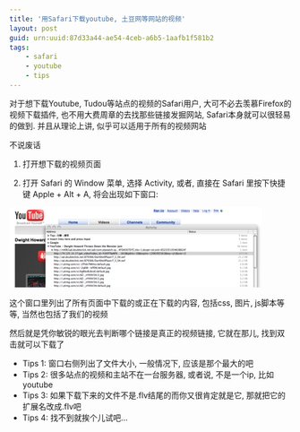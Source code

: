 ```yaml
---
title: '用Safari下载youtube, 土豆网等网站的视频'
layout: post
guid: urn:uuid:87d33a44-ae54-4ceb-a6b5-1aafb1f581b2
tags:
    - safari
    - youtube
    - tips
---
```


对于想下载Youtube, Tudou等站点的视频的Safari用户, 大可不必去羡慕Firefox的视频下载插件, 也不用大费周章的去找那些链接发掘网站, Safari本身就可以很轻易的做到. 并且从理论上讲, 似乎可以适用于所有的视频网站

不说废话

1. 打开想下载的视频页面

2. 打开 Safari 的 Window 菜单, 选择 Activity, 或者, 直接在 Safari 里按下快捷键 Apple + Alt + A, 将会出现如下窗口:

![](/media/images/2008/03/24/dvfy.jpg)

这个窗口里列出了所有页面中下载的或正在下载的内容, 包括css, 图片, js脚本等等, 当然也包括了我们的视频

然后就是凭你敏锐的眼光去判断哪个链接是真正的视频链接, 它就在那儿, 找到双击就可以下载了

  * Tips 1: 窗口右侧列出了文件大小, 一般情况下, 应该是那个最大的吧
  * Tips 2: 很多站点的视频和主站不在一台服务器, 或者说, 不是一个ip, 比如youtube
  * Tips 3: 如果下载下来的文件不是.flv结尾的而你又很肯定就是它, 那就把它的扩展名改成.flv吧
  * Tips 4: 找不到就挨个儿试吧&#8230;

